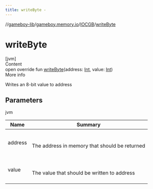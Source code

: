 ```yaml
---
title: writeByte -
---
```

//[gameboy-lib](../../index.md)/[gameboy.memory.io](../index.md)/[IOCGB](index.md)/[writeByte](write-byte.md)



# writeByte  
[jvm]  
Content  
open override fun [writeByte](write-byte.md)(address: [Int](https://kotlinlang.org/api/latest/jvm/stdlib/kotlin/-int/index.html), value: [Int](https://kotlinlang.org/api/latest/jvm/stdlib/kotlin/-int/index.html))  
More info  


Writes an 8-bit value to address



## Parameters  
  
jvm  
  
|  Name|  Summary| 
|---|---|
| <a name="gameboy.memory.io/IOCGB/writeByte/#kotlin.Int#kotlin.Int/PointingToDeclaration/"></a>address| <a name="gameboy.memory.io/IOCGB/writeByte/#kotlin.Int#kotlin.Int/PointingToDeclaration/"></a><br><br>The address in memory that should be returned<br><br>
| <a name="gameboy.memory.io/IOCGB/writeByte/#kotlin.Int#kotlin.Int/PointingToDeclaration/"></a>value| <a name="gameboy.memory.io/IOCGB/writeByte/#kotlin.Int#kotlin.Int/PointingToDeclaration/"></a><br><br>The value that should be written to address<br><br>
  
  



